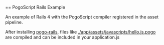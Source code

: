 == PogoScript Rails Example

An example of Rails 4 with the PogoScript compiler registered in the asset pipeline.

After installing [pogo-rails](https://github.com/featurist/pogo-rails), files like [./app/assets/javascripts/hello.js.pogo](./app/assets/javascripts/hello.js.pogo) are compiled and can be included in your application.js